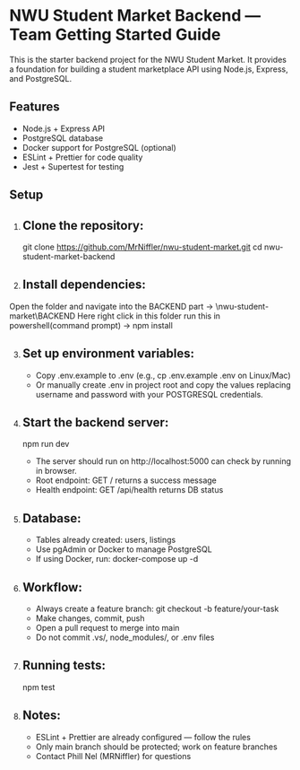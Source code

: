 NWU Student Market Backend — Team Getting Started Guide
=======================================================
This is the starter backend project for the NWU Student Market. It provides a foundation for building a student marketplace API using Node.js, Express, and PostgreSQL.

## Features

- Node.js + Express API  
- PostgreSQL database  
- Docker support for PostgreSQL (optional)  
- ESLint + Prettier for code quality  
- Jest + Supertest for testing

## Setup

1. Clone the repository:
   ----------------------
   git clone https://github.com/MrNiffler/nwu-student-market.git
   cd nwu-student-market-backend

2. Install dependencies:
   ----------------------
Open the folder and navigate into the BACKEND part -> \nwu-student-market\BACKEND 
Here right click in this folder run this in powershell(command prompt) ->   npm install

3. Set up environment variables:
   ------------------------------
   - Copy .env.example to .env
     (e.g., cp .env.example .env on Linux/Mac)
   - Or manually create .env in project root and copy the values replacing username and password with your POSTGRESQL credentials.

4. Start the backend server:
   ---------------------------
   npm run dev
   - The server should run on http://localhost:5000 can check by running in browser.
   - Root endpoint: GET / returns a success message
   - Health endpoint: GET /api/health returns DB status

5. Database:
   ------------
   - Tables already created: users, listings
   - Use pgAdmin or Docker to manage PostgreSQL
   - If using Docker, run:
     docker-compose up -d

6. Workflow:
   -----------
   - Always create a feature branch:
     git checkout -b feature/your-task
   - Make changes, commit, push
   - Open a pull request to merge into main
   - Do not commit .vs/, node_modules/, or .env files

7. Running tests:
   ----------------
   npm test

8. Notes:
   --------
   - ESLint + Prettier are already configured — follow the rules
   - Only main branch should be protected; work on feature branches
   - Contact Phill Nel (MRNiffler) for questions

